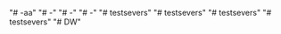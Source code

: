 "# -aa" 
"# -" 
"# -" 
"# -" 
"# testsevers" 
"# testsevers" 
"# testsevers" 
"# testsevers" 
"# DW" 
